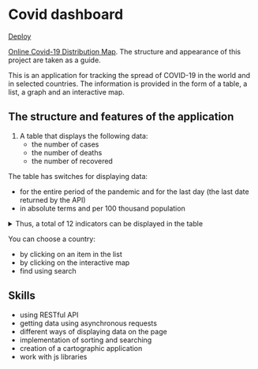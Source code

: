 # Covid dashboard

[Deploy](https://johnneon-covid-dashboard.netlify.app/)

[Online Covid-19 Distribution Map](https://coronavirus.jhu.edu/map.html). The structure and appearance of this project are taken as a guide.

This is an application for tracking the spread of COVID-19 in the world and in selected countries. The information is provided in the form of a table, a list, a graph and an interactive map.

## The structure and features of the application

1. A table that displays the following data:
     - the number of cases
     - the number of deaths
     - the number of recovered

  The table has switches for displaying data:
   - for the entire period of the pandemic and for the last day (the last date returned by the API)
   - in absolute terms and per 100 thousand population

  <details>
    <summary> Thus, a total of 12 indicators can be displayed in the table </summary>

  1. total number of cases
  2. total number of deaths
  3. the total number of recovered
  4. number of cases in the last day
  5. number of deaths in the last day
  6. the number of people who recovered in the last day
  7. the total number of cases of the disease per 100 thousand population
  8. total number of deaths per 100 thousand population
  9. the total number of recovered per 100 thousand population
  10. the number of cases of the disease in the last day per 100 thousand population
  11. the number of deaths in the last day per 100 thousand population
  12. the number of people who recovered in the last day per 100 thousand population
  </details>

  You can choose a country:
   - by clicking on an item in the list
   - by clicking on the interactive map
   - find using search

## Skills

- using RESTful API
- getting data using asynchronous requests
- different ways of displaying data on the page
- implementation of sorting and searching
- creation of a cartographic application
- work with js libraries